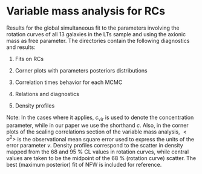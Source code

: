 # Variable mass analysis for RCs

Results for the global simultaneous fit to the parameters involving the rotation curves of all 13 galaxies in the
LTs sample and using the axionic mass as free parameter. The directories contain the following diagnostics and results:

1. Fits on RCs

2. Corner plots with parameters posteriors distributions

3. Correlation times behavior for each MCMC

4. Relations and diagnostics

5. Density profiles

Note: In the cases where it applies, $c_{\text{vir}}$ is used to denote the concentration parameter, while in our paper we use the shorthand $c.$ Also, in the corner plots of the scaling correlations section of the variable mass analysis, $<\sigma^2>$ is the observational mean square error used to express the units of the error parameter $v.$ Density profiles correspond to the scatter in density mapped from the 68 and 95 $\%$ CL values in rotation curves, while central values are taken to be the midpoint of the 68  $\%$  (rotation curve) scatter. The best (maximum posterior) fit of NFW is included for reference.
